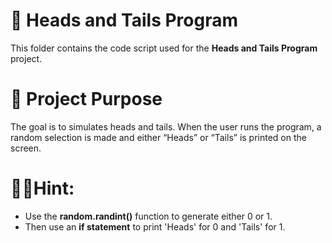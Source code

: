 # 📂 Heads and Tails Program

This folder contains the code script used for the **Heads and Tails Program** project.  

# 🎯 **Project Purpose**
The goal is to simulates heads and tails. When the user runs the program, a random selection is made and either “Heads” or “Tails” is printed on the screen.

# 🕵️‍♀️Hint:
- Use the **random.randint()** function to generate either 0 or 1.
- Then use an **if statement** to print 'Heads' for 0 and 'Tails' for 1.
